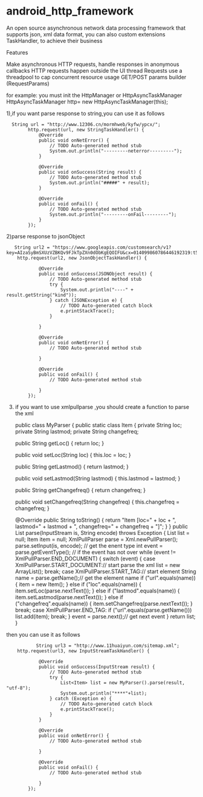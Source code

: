 android_http_framework
======================

An open source asynchronous network data processing framework that supports json, xml data format, 
you can also custom extensions TaskHandler, to achieve their business

Features

Make asynchronous HTTP requests, handle responses in anonymous callbacks
HTTP requests happen outside the UI thread
Requests use a threadpool to cap concurrent resource usage
GET/POST params builder (RequestParams)

for example:
you must init the HttpManager or HttpAsyncTaskManager
  HttpAsyncTaskManager http= new HttpAsyncTaskManager(this);
  
  1),if you want parse response to string,you can use it as follows
  
      String url = "http://www.12306.cn/mormhweb/kyfw/ypcx/";
			http.request(url, new StringTaskHandler() {
				@Override
				public void onNetError() {
					// TODO Auto-generated method stub
					System.out.println("---------neterror---------");
				}

				@Override
				public void onSuccess(String result) {
					// TODO Auto-generated method stub
					System.out.println("#####" + result);
				}

				@Override
				public void onFail() {
					// TODO Auto-generated method stub
					System.out.println("---------onFail---------");
				}
			});
  2)parse response to jsonObject
  
       String url2 = "https://www.googleapis.com/customsearch/v1?key=AIzaSyBmSXUzVZBKQv9FJkTpZXn0dObKgEQOIFU&cx=014099860786446192319:t5mr0xnusiy&q=AndroidDev&alt=json&searchType=image";
  	 	http.request(url2, new JsonObjectTaskHandler() {

				@Override
				public void onSuccess(JSONObject result) {
					// TODO Auto-generated method stub
					try {
						System.out.println("----" + result.getString("kind"));
					} catch (JSONException e) {
						// TODO Auto-generated catch block
						e.printStackTrace();
					}

				}

				@Override
				public void onNetError() {
					// TODO Auto-generated method stub

				}

				@Override
				public void onFail() {
					// TODO Auto-generated method stub

				}
			});
      
   3) if you want to use xmlpullparse ,you should create a function to parse the xml 
   
   
      public class MyParser {
      public static class Item {
	  	private String loc;
	  	private String lastmod;
	  	private String changefreq;

	  	public String getLoc() {
	   		return loc;
	   	}

	  	public void setLoc(String loc) {
		  	this.loc = loc;
	   	}

		public String getLastmod() {
			return lastmod;
		}

		public void setLastmod(String lastmod) {
			this.lastmod = lastmod;
		}

		public String getChangefreq() {
			return changefreq;
		}

		public void setChangefreq(String changefreq) {
			this.changefreq = changefreq;
		}

		@Override
		public String toString() {
			return "Item [loc=" + loc + ", lastmod=" + lastmod
					+ ", changefreq=" + changefreq + "]";
		}
	}
	public List<Item> parse(InputStream is, String encode) throws Exception {
		List<Item> list = null;
		Item item = null;
		XmlPullParser parse = Xml.newPullParser();
		parse.setInput(is, encode);
		// get the enent type
		int event = parse.getEventType();
		// if the event has not over
		while (event != XmlPullParser.END_DOCUMENT) {
			switch (event) {
			case XmlPullParser.START_DOCUMENT:// start parse the xml
				list = new ArrayList<Item>();
				break;
			case XmlPullParser.START_TAG:// start element
				String name = parse.getName();// get the element name
				if ("url".equals(name)) {
					item = new Item();
				} else if ("loc".equals(name)) {
					item.setLoc(parse.nextText());
				} else if ("lastmod".equals(name)) {
					item.setLastmod(parse.nextText());
				} else if ("changefreq".equals(name)) {
					item.setChangefreq(parse.nextText());
				}
				break;
			case XmlPullParser.END_TAG:
				if ("url".equals(parse.getName()))
					list.add(item);
				break;
			}
			event = parse.next();// get next event
		}
		return list;
   	}



then you can use it as follows


 
               String url3 = "http://www.11huaiyun.com/sitemap.xml";
  		http.request(url3, new InputStreamTaskHandler() {

				@Override
				public void onSuccess(InputStream result) {
					// TODO Auto-generated method stub
					try {
						List<Item> list = new MyParser().parse(result, "utf-8");
						System.out.println("****"+list);
					} catch (Exception e) {
						// TODO Auto-generated catch block
						e.printStackTrace();
					}
				}

				@Override
				public void onNetError() {
					// TODO Auto-generated method stub

				}

				@Override
				public void onFail() {
					// TODO Auto-generated method stub

				}
			});
